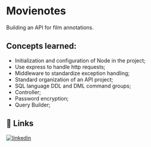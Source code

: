 
# Movienotes

Building an API for film annotations.


## Concepts learned:

- Initialization and configuration of Node in the project;
- Use express to handle http requests;
- Middleware to standardize exception handling;
- Standard organization of an API project;
- SQL language DDL and DML command groups;
- Controller;
- Password encryption;
- Query Builder;
## 🔗 Links
[![linkedin](https://img.shields.io/badge/linkedin-0A66C2?style=for-the-badge&logo=linkedin&logoColor=white)](https://www.linkedin.com/in/webdevjoao/)


